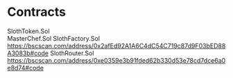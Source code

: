 # Contracts
SlothToken.Sol  
MasterChef.Sol
SlothFactory.Sol https://bscscan.com/address/0x2afEd92A1A6C4dC54C719c87d9F03bED88A3083b#code
SlothRouter.Sol  https://bscscan.com/address/0xe0359e3b91fded62b330d53e78cd7dce6a0e8d74#code
